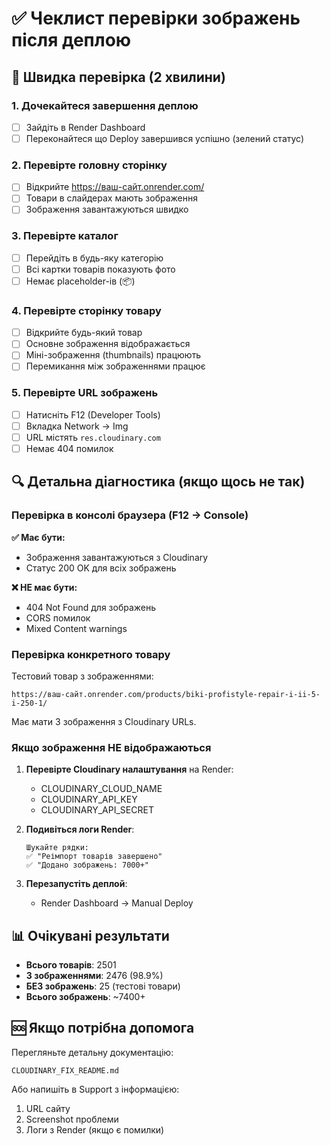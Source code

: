 # ✅ Чеклист перевірки зображень після деплою

## 🎯 Швидка перевірка (2 хвилини)

### 1. Дочекайтеся завершення деплою
- [ ] Зайдіть в Render Dashboard
- [ ] Переконайтеся що Deploy завершився успішно (зелений статус)

### 2. Перевірте головну сторінку
- [ ] Відкрийте https://ваш-сайт.onrender.com/
- [ ] Товари в слайдерах мають зображення
- [ ] Зображення завантажуються швидко

### 3. Перевірте каталог
- [ ] Перейдіть в будь-яку категорію
- [ ] Всі картки товарів показують фото
- [ ] Немає placeholder-ів (📦)

### 4. Перевірте сторінку товару
- [ ] Відкрийте будь-який товар
- [ ] Основне зображення відображається
- [ ] Міні-зображення (thumbnails) працюють
- [ ] Перемикання між зображеннями працює

### 5. Перевірте URL зображень
- [ ] Натисніть F12 (Developer Tools)
- [ ] Вкладка Network → Img
- [ ] URL містять `res.cloudinary.com`
- [ ] Немає 404 помилок

## 🔍 Детальна діагностика (якщо щось не так)

### Перевірка в консолі браузера (F12 → Console)

**✅ Має бути:**
- Зображення завантажуються з Cloudinary
- Статус 200 OK для всіх зображень

**❌ НЕ має бути:**
- 404 Not Found для зображень
- CORS помилок
- Mixed Content warnings

### Перевірка конкретного товару

Тестовий товар з зображеннями:
```
https://ваш-сайт.onrender.com/products/biki-profistyle-repair-i-ii-5-i-250-1/
```

Має мати 3 зображення з Cloudinary URLs.

### Якщо зображення НЕ відображаються

1. **Перевірте Cloudinary налаштування** на Render:
   - CLOUDINARY_CLOUD_NAME
   - CLOUDINARY_API_KEY  
   - CLOUDINARY_API_SECRET

2. **Подивіться логи Render**:
   ```
   Шукайте рядки:
   ✅ "Реімпорт товарів завершено"
   ✅ "Додано зображень: 7000+"
   ```

3. **Перезапустіть деплой**:
   - Render Dashboard → Manual Deploy

## 📊 Очікувані результати

- **Всього товарів**: 2501
- **З зображеннями**: 2476 (98.9%)
- **БЕЗ зображень**: 25 (тестові товари)
- **Всього зображень**: ~7400+

## 🆘 Якщо потрібна допомога

Перегляньте детальну документацію:
```
CLOUDINARY_FIX_README.md
```

Або напишіть в Support з інформацією:
1. URL сайту
2. Screenshot проблеми
3. Логи з Render (якщо є помилки)

